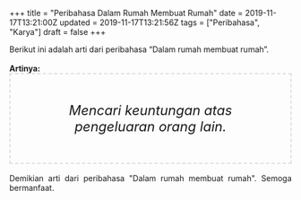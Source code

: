+++
title = "Peribahasa Dalam Rumah Membuat Rumah"
date = 2019-11-17T13:21:00Z
updated = 2019-11-17T13:21:56Z
tags = ["Peribahasa", "Karya"]
draft = false
+++

<div dir="ltr" style="text-align: left;" trbidi="on"><div style="text-align: justify;">Berikut ini adalah arti dari peribahasa “Dalam rumah membuat rumah”.</div><br /><div style="text-align: justify;"><b>Artinya:</b></div><div style="border: 2px dashed #ddd; font-size: 24px; height: auto; margin: 0 auto; padding: 50px; text-align: center; width: auto;"><i>Mencari keuntungan atas pengeluaran orang lain.</i></div><br /><div style="text-align: justify;">Demikian arti dari peribahasa "Dalam rumah membuat rumah". Semoga bermanfaat.</div></div>
